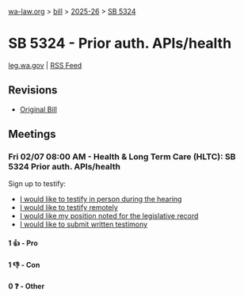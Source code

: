 [wa-law.org](/) > [bill](/bill/) > [2025-26](/bill/2025-26/) > [SB 5324](/bill/2025-26/sb/5324/)

# SB 5324 - Prior auth. APIs/health
[leg.wa.gov](https://app.leg.wa.gov/billsummary?BillNumber=5324&Year=2025&Initiative=false) | [RSS Feed](./rss.xml)

## Revisions
* [Original Bill](1/)

## Meetings
### Fri 02/07 08:00 AM - Health & Long Term Care (HLTC): SB 5324 Prior auth. APIs/health
Sign up to testify:
* [I would like to testify in person during the hearing](https://app.leg.wa.gov/csi/Testifier/Add?chamber=House&mId=32702&aId=162828&caId=25253&tId=1)
* [I would like to testify remotely](https://app.leg.wa.gov/csi/Testifier/Add?chamber=House&mId=32702&aId=162828&caId=25253&tId=2)
* [I would like my position noted for the legislative record](https://app.leg.wa.gov/csi/Testifier/Add?chamber=House&mId=32702&aId=162828&caId=25253&tId=3)
* [I would like to submit written testimony](https://app.leg.wa.gov/csi/Testifier/Add?chamber=House&mId=32702&aId=162828&caId=25253&tId=4)

#### 1 👍 - Pro

#### 1 👎 - Con

#### 0 ❓ - Other
